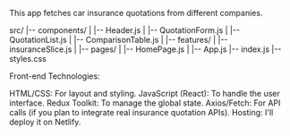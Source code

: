 This app fetches car insurance quotations from different companies.

<!-- Project Structure -->
src/
|-- components/
|   |-- Header.js
|   |-- QuotationForm.js
|   |-- QuotationList.js
|   |-- ComparisonTable.js
|
|-- features/
|   |-- insuranceSlice.js
|
|-- pages/
|   |-- HomePage.js
|
|-- App.js
|-- index.js
|-- styles.css

Front-end Technologies:

HTML/CSS: For layout and styling.
JavaScript (React): To handle the user interface.
Redux Toolkit: To manage the global state.
Axios/Fetch: For API calls (if you plan to integrate real insurance quotation APIs).
Hosting: I'll deploy it on Netlify.
